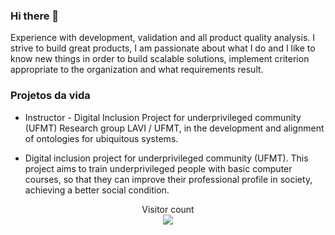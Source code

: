 
### Hi there 👋
Experience with development, validation and all product quality analysis. I strive to build great products, 
I am passionate about what I do and I like to know new things in order to build scalable solutions, 
implement criterion appropriate to the organization and what requirements result.

### Projetos da vida

-	Instructor - Digital Inclusion Project for underprivileged community (UFMT)
Research group LAVI / UFMT, in the development and alignment of ontologies for ubiquitous systems.

-	Digital inclusion project for underprivileged community (UFMT).
This project aims to train underprivileged people with basic computer courses, 
so that they can improve their professional profile in society, achieving a better social condition.

<p align="center"> 
  Visitor count<br>
  <img src="https://profile-counter.glitch.me/Rodscaloppe/count.svg" />
</p>

<!--
**Rodscaloppe/Rodscaloppe** is a ✨ _special_ ✨ repository because its `README.md` (this file) appears on your GitHub profile.

Here are some ideas to get you started:

- 🔭 I’m currently working on ...
- 🌱 I’m currently learning ...
- 👯 I’m looking to collaborate on ...
- 🤔 I’m looking for help with ...
- 💬 Ask me about ...
- 📫 How to reach me: ...
- 😄 Pronouns: ...
- ⚡ Fun fact: ...
- ![Anurag's GitHub stats](https://github-readme-stats.vercel.app/api?username=rodscaloppe&count_private=true&show_icons=true&theme=chartreuse-dark)

-->
